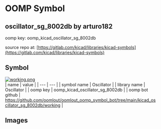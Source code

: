 # OOMP Symbol  
## oscillator_sg_8002db  by arturo182  
  
oomp key: oomp_kicad_oscillator_sg_8002db  
  
source repo at: [https://gitlab.com/kicad/libraries/kicad-symbols](https://gitlab.com/kicad/libraries/kicad-symbols)  
## Symbol  
  
[![working.png](working_600.png)](working.png)  
| name | value | 
| --- | --- | 
| symbol name | Oscillator | 
| library name | Oscillator | 
| oomp key | oomp_kicad_oscillator_sg_8002db | 
| oomp bot github | https://github.com/oomlout/oomlout_oomp_symbol_bot/tree/main/kicad_oscillator_sg_8002db/working | 
## Images  
